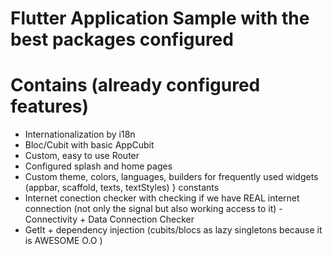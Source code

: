 # Flutter Application Sample with the best packages configured 

# Contains (already configured features)
  - Internationalization by i18n 
  - Bloc/Cubit with basic AppCubit
  - Custom, easy to use Router
  - Configured splash and home pages
  - Custom theme, colors, languages, builders for frequently used widgets (appbar, scaffold, texts, textStyles) } constants
  - Internet conection checker with checking if we have REAL internet connection (not only the signal but also working access to it) - Connectivity + Data Connection Checker
  - GetIt + dependency injection (cubits/blocs as lazy singletons because it is AWESOME O.O )
